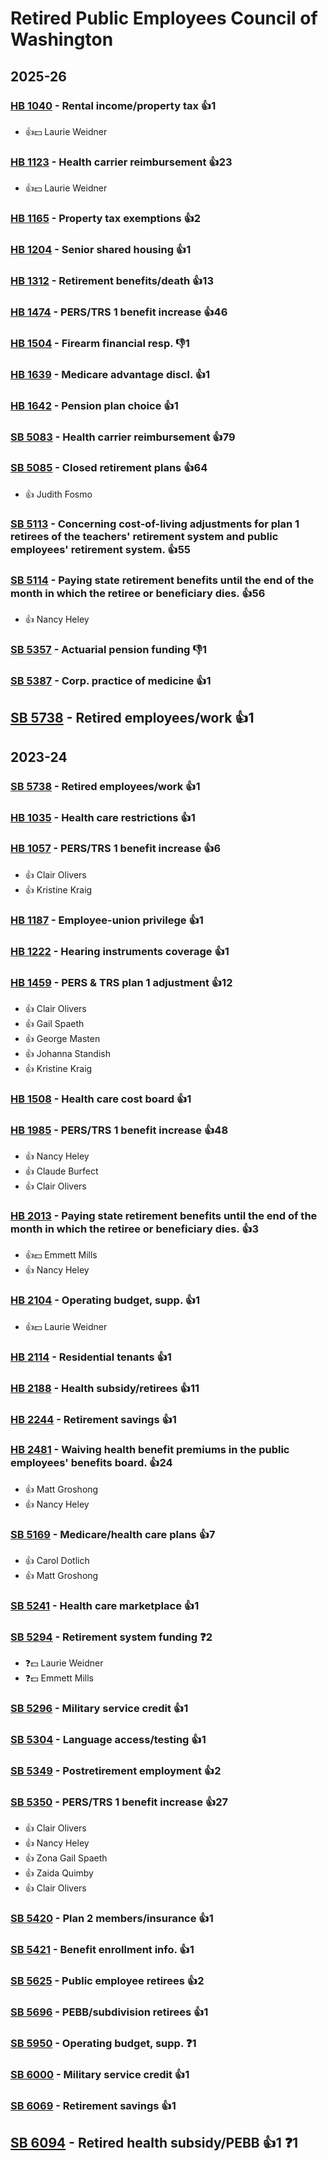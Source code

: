 # Retired Public Employees Council of Washington
## 2025-26

### [HB 1040](/bill/2025-26/hb/1040/) - Rental income/property tax 👍1  
* 👍💵 Laurie Weidner

### [HB 1123](/bill/2025-26/hb/1123/) - Health carrier reimbursement 👍23  
* 👍💵 Laurie Weidner

### [HB 1165](/bill/2025-26/hb/1165/) - Property tax exemptions 👍2  

### [HB 1204](/bill/2025-26/hb/1204/) - Senior shared housing 👍1  

### [HB 1312](/bill/2025-26/hb/1312/) - Retirement benefits/death 👍13  

### [HB 1474](/bill/2025-26/hb/1474/) - PERS/TRS 1 benefit increase 👍46  

### [HB 1504](/bill/2025-26/hb/1504/) - Firearm financial resp.  👎1 

### [HB 1639](/bill/2025-26/hb/1639/) - Medicare advantage discl. 👍1  

### [HB 1642](/bill/2025-26/hb/1642/) - Pension plan choice 👍1  

### [SB 5083](/bill/2025-26/sb/5083/) - Health carrier reimbursement 👍79  

### [SB 5085](/bill/2025-26/sb/5085/) - Closed retirement plans 👍64  
* 👍 Judith Fosmo

### [SB 5113](/bill/2025-26/sb/5113/) - Concerning cost-of-living adjustments for plan 1 retirees of the teachers' retirement system and public employees' retirement system. 👍55  

### [SB 5114](/bill/2025-26/sb/5114/) - Paying state retirement benefits until the end of the month in which the retiree or beneficiary dies. 👍56  
* 👍 Nancy Heley

### [SB 5357](/bill/2025-26/sb/5357/) - Actuarial pension funding  👎1 

### [SB 5387](/bill/2025-26/sb/5387/) - Corp. practice of medicine 👍1  

## [SB 5738](/bill/2025-26/sb/5738/) - Retired employees/work 👍1  

## 2023-24

### [SB 5738](/bill/2023-24/sb/5738/) - Retired employees/work 👍1  

### [HB 1035](/bill/2023-24/hb/1035/) - Health care restrictions 👍1  

### [HB 1057](/bill/2023-24/hb/1057/) - PERS/TRS 1 benefit increase 👍6  
* 👍 Clair Olivers
* 👍 Kristine Kraig

### [HB 1187](/bill/2023-24/hb/1187/) - Employee-union privilege 👍1  

### [HB 1222](/bill/2023-24/hb/1222/) - Hearing instruments coverage 👍1  

### [HB 1459](/bill/2023-24/hb/1459/) - PERS & TRS plan 1 adjustment 👍12  
* 👍 Clair Olivers
* 👍 Gail Spaeth
* 👍 George Masten
* 👍 Johanna Standish
* 👍 Kristine Kraig

### [HB 1508](/bill/2023-24/hb/1508/) - Health care cost board 👍1  

### [HB 1985](/bill/2023-24/hb/1985/) - PERS/TRS 1 benefit increase 👍48  
* 👍 Nancy Heley
* 👍 Claude Burfect
* 👍 Clair Olivers

### [HB 2013](/bill/2023-24/hb/2013/) - Paying state retirement benefits until the end of the month in which the retiree or beneficiary dies. 👍3  
* 👍💵 Emmett Mills
* 👍 Nancy Heley

### [HB 2104](/bill/2023-24/hb/2104/) - Operating budget, supp. 👍1  
* 👍💵 Laurie Weidner

### [HB 2114](/bill/2023-24/hb/2114/) - Residential tenants 👍1  

### [HB 2188](/bill/2023-24/hb/2188/) - Health subsidy/retirees 👍11  

### [HB 2244](/bill/2023-24/hb/2244/) - Retirement savings 👍1  

### [HB 2481](/bill/2023-24/hb/2481/) - Waiving health benefit premiums in the public employees' benefits board. 👍24  
* 👍 Matt Groshong
* 👍 Nancy Heley

### [SB 5169](/bill/2023-24/sb/5169/) - Medicare/health care plans 👍7  
* 👍 Carol Dotlich
* 👍 Matt Groshong

### [SB 5241](/bill/2023-24/sb/5241/) - Health care marketplace 👍1  

### [SB 5294](/bill/2023-24/sb/5294/) - Retirement system funding   ❓2
* ❓💵 Laurie Weidner
* ❓💵 Emmett Mills

### [SB 5296](/bill/2023-24/sb/5296/) - Military service credit 👍1  

### [SB 5304](/bill/2023-24/sb/5304/) - Language access/testing 👍1  

### [SB 5349](/bill/2023-24/sb/5349/) - Postretirement employment 👍2  

### [SB 5350](/bill/2023-24/sb/5350/) - PERS/TRS 1 benefit increase 👍27  
* 👍 Clair Olivers
* 👍 Nancy Heley
* 👍 Zona Gail Spaeth
* 👍 Zaida Quimby
* 👍 Clair Olivers

### [SB 5420](/bill/2023-24/sb/5420/) - Plan 2 members/insurance 👍1  

### [SB 5421](/bill/2023-24/sb/5421/) - Benefit enrollment info. 👍1  

### [SB 5625](/bill/2023-24/sb/5625/) - Public employee retirees 👍2  

### [SB 5696](/bill/2023-24/sb/5696/) - PEBB/subdivision retirees 👍1  

### [SB 5950](/bill/2023-24/sb/5950/) - Operating budget, supp.   ❓1

### [SB 6000](/bill/2023-24/sb/6000/) - Military service credit 👍1  

### [SB 6069](/bill/2023-24/sb/6069/) - Retirement savings 👍1  

## [SB 6094](/bill/2023-24/sb/6094/) - Retired health subsidy/PEBB 👍1  ❓1
